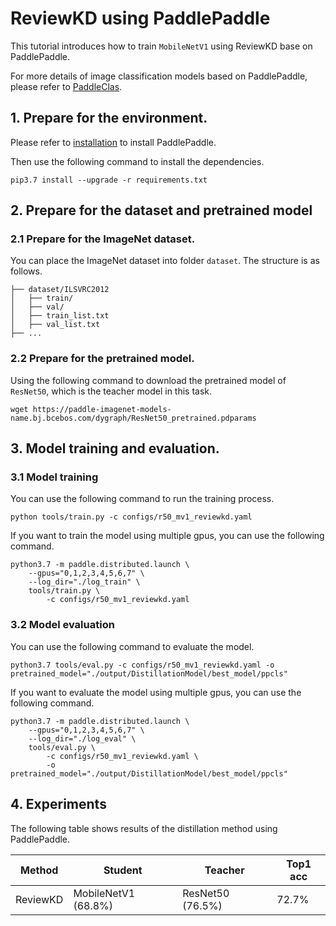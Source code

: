 # ReviewKD using PaddlePaddle

This tutorial introduces how to train `MobileNetV1` using ReviewKD base on PaddlePaddle.

For more details of image classification models based on PaddlePaddle, please refer to [PaddleClas](https://github.com/PaddlePaddle/PaddleClas).

## 1. Prepare for the environment.

Please refer to [installation](./install_en.md) to install PaddlePaddle.

Then use the following command to install the dependencies.

```shell
pip3.7 install --upgrade -r requirements.txt
```

## 2. Prepare for the dataset and pretrained model

### 2.1 Prepare for the ImageNet dataset.

You can place the ImageNet dataset into folder `dataset`. The structure is as follows.

```
├── dataset/ILSVRC2012
│   ├── train/
│   ├── val/
│   ├── train_list.txt
│   ├── val_list.txt
├── ...
```

### 2.2 Prepare for the pretrained model.

Using the following command to download the pretrained model of `ResNet50`, which is the teacher model in this task.

```shell
wget https://paddle-imagenet-models-name.bj.bcebos.com/dygraph/ResNet50_pretrained.pdparams
```

## 3. Model training and evaluation.

### 3.1 Model training

You can use the following command to run the training process.

```shell
python tools/train.py -c configs/r50_mv1_reviewkd.yaml
```

If you want to train the model using multiple gpus, you can use the following command.

```shell
python3.7 -m paddle.distributed.launch \
    --gpus="0,1,2,3,4,5,6,7" \
    --log_dir="./log_train" \
    tools/train.py \
        -c configs/r50_mv1_reviewkd.yaml
```

### 3.2 Model evaluation

You can use the following command to evaluate the model.

```shell
python3.7 tools/eval.py -c configs/r50_mv1_reviewkd.yaml -o pretrained_model="./output/DistillationModel/best_model/ppcls"
```

If you want to evaluate the model using multiple gpus, you can use the following command.

```shell
python3.7 -m paddle.distributed.launch \
    --gpus="0,1,2,3,4,5,6,7" \
    --log_dir="./log_eval" \
    tools/eval.py \
        -c configs/r50_mv1_reviewkd.yaml \
        -o pretrained_model="./output/DistillationModel/best_model/ppcls"
```

## 4. Experiments

The following table shows results of the distillation method using PaddlePaddle.

| Method   | Student             | Teacher          | Top1 acc |
|----------|---------------------|------------------|----------|
| ReviewKD | MobileNetV1 (68.8%) | ResNet50 (76.5%) | 72.7%   |
